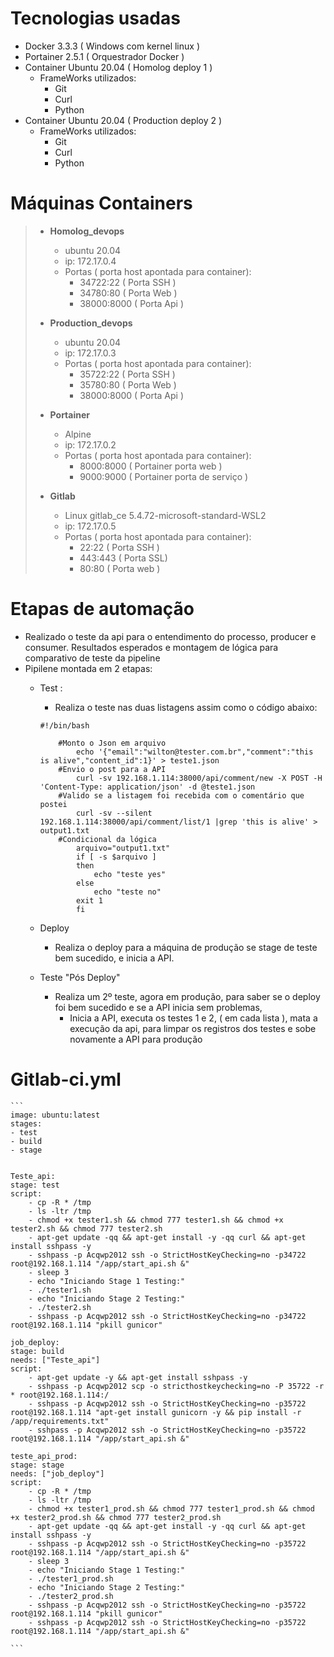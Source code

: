 # Tecnologias usadas

* Docker 3.3.3 ( Windows com kernel linux )
* Portainer 2.5.1 ( Orquestrador Docker )
* Container Ubuntu 20.04 ( Homolog deploy 1 )
    * FrameWorks utilizados:
        * Git
        * Curl
        * Python
* Container Ubuntu 20.04 ( Production deploy 2 )
    * FrameWorks utilizados:
        * Git
        * Curl
        * Python

# Máquinas Containers
> * **Homolog_devops**
>     * ubuntu 20.04
>     * ip: 172.17.0.4
>     * Portas ( porta host apontada para container):
>         * 34722:22  ( Porta SSH )
>         * 34780:80  ( Porta Web )
>         * 38000:8000 ( Porta Api )
> 
> * **Production_devops**
>     * ubuntu 20.04
>     * ip: 172.17.0.3
>     * Portas ( porta host apontada para container):
>         * 35722:22  ( Porta SSH )
>         * 35780:80  ( Porta Web )
>         * 38000:8000 ( Porta Api )        
> 
> * **Portainer**
>     * Alpine
>     * ip: 172.17.0.2
>     * Portas ( porta host apontada para container):
>         * 8000:8000 ( Portainer porta web )
>         * 9000:9000 ( Portainer porta de serviço )
> 
> * **Gitlab**
>     * Linux gitlab_ce 5.4.72-microsoft-standard-WSL2
>     * ip: 172.17.0.5
>     * Portas ( porta host apontada para container):
>         * 22:22 ( Porta SSH )    
>         * 443:443 ( Porta SSL)
>         * 80:80  ( Porta web )


# Etapas de automação

* Realizado o teste da api para o entendimento do processo, producer e consumer. Resultados esperados e montagem de lógica para comparativo de teste da pipeline
* Pipilene montada em 2 etapas:
    * Test :
        * Realiza o teste nas duas listagens assim como o código abaixo:
        ```
        #!/bin/bash

            #Monto o Json em arquivo
                echo '{"email":"wilton@tester.com.br","comment":"this is alive","content_id":1}' > teste1.json
            #Envio o post para a API 
                curl -sv 192.168.1.114:38000/api/comment/new -X POST -H 'Content-Type: application/json' -d @teste1.json
            #Valido se a listagem foi recebida com o comentário que postei
                curl -sv --silent 192.168.1.114:38000/api/comment/list/1 |grep 'this is alive' > output1.txt
            #Condicional da lógica
                arquivo="output1.txt"
                if [ -s $arquivo ]
                then
                    echo "teste yes"
                else
                    echo "teste no"
                exit 1 
                fi
        ```

    * Deploy 
        * Realiza o deploy para a máquina de produção se stage de teste bem sucedido, e inicia a API.

    * Teste "Pós Deploy"
        * Realiza um 2º teste, agora em produção, para saber se o deploy foi bem sucedido e se a API inicia sem problemas,
            * Inicia a API, executa os testes 1 e 2, ( em cada lista ), mata a execução da api, para limpar os registros dos testes e sobe novamente a API para produção

# Gitlab-ci.yml
    ```
    image: ubuntu:latest
    stages:
    - test
    - build
    - stage


    Teste_api:
    stage: test
    script:
        - cp -R * /tmp
        - ls -ltr /tmp
        - chmod +x tester1.sh && chmod 777 tester1.sh && chmod +x tester2.sh && chmod 777 tester2.sh
        - apt-get update -qq && apt-get install -y -qq curl && apt-get install sshpass -y 
        - sshpass -p Acqwp2012 ssh -o StrictHostKeyChecking=no -p34722 root@192.168.1.114 "/app/start_api.sh &"
        - sleep 3
        - echo "Iniciando Stage 1 Testing:"
        - ./tester1.sh
        - echo "Iniciando Stage 2 Testing:"
        - ./tester2.sh
        - sshpass -p Acqwp2012 ssh -o StrictHostKeyChecking=no -p34722 root@192.168.1.114 "pkill gunicor"

    job_deploy:
    stage: build
    needs: ["Teste_api"]
    script:
        - apt-get update -y && apt-get install sshpass -y
        - sshpass -p Acqwp2012 scp -o stricthostkeychecking=no -P 35722 -r * root@192.168.1.114:/
        - sshpass -p Acqwp2012 ssh -o StrictHostKeyChecking=no -p35722 root@192.168.1.114 "apt-get install gunicorn -y && pip install -r /app/requirements.txt"
        - sshpass -p Acqwp2012 ssh -o StrictHostKeyChecking=no -p35722 root@192.168.1.114 "/app/start_api.sh &"

    teste_api_prod:
    stage: stage
    needs: ["job_deploy"]
    script:
        - cp -R * /tmp
        - ls -ltr /tmp
        - chmod +x tester1_prod.sh && chmod 777 tester1_prod.sh && chmod +x tester2_prod.sh && chmod 777 tester2_prod.sh
        - apt-get update -qq && apt-get install -y -qq curl && apt-get install sshpass -y 
        - sshpass -p Acqwp2012 ssh -o StrictHostKeyChecking=no -p35722 root@192.168.1.114 "/app/start_api.sh &"
        - sleep 3
        - echo "Iniciando Stage 1 Testing:"
        - ./tester1_prod.sh
        - echo "Iniciando Stage 2 Testing:"
        - ./tester2_prod.sh
        - sshpass -p Acqwp2012 ssh -o StrictHostKeyChecking=no -p35722 root@192.168.1.114 "pkill gunicor"
        - sshpass -p Acqwp2012 ssh -o StrictHostKeyChecking=no -p35722 root@192.168.1.114 "/app/start_api.sh &"

    ```

